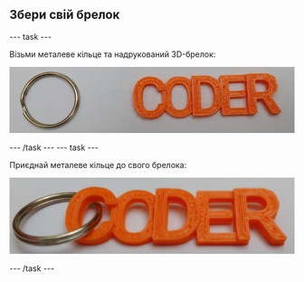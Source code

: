 ## Збери свій брелок

--- task ---

Візьми металеве кільце та надрукований 3D-брелок:

![знімок екрана](images/coder-splitring-keyring.png)

--- /task --- --- task ---

Приєднай металеве кільце до свого брелока:

![знімок екрана](images/coder-keyring.png)

--- /task ---	

